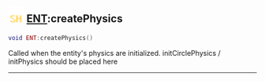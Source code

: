 ## <img src="../../.gitbook/assets/shared.png" width="32" height="32" /> [ENT](../ent/README.md):createPhysics

```lua
void ENT:createPhysics()
```

Called when the entity's physics are initialized. initCirclePhysics / initPhysics should be placed here<br>


--------
